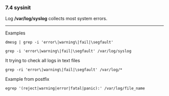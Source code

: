 
### 7.4 sysinit


Log **/var/log/syslog** collects most system errors.

----


Examples
```
dmesg | grep -i 'error\|warning\|fail|\segfault'
```

```
grep -i 'error\|warning\|fail|\segfault' /var/log/syslog
```

It trying to check all logs in text files
```
grep -ri 'error\|warning\|fail|\segfault' /var/log/*
```

Example from postfix
```
egrep '(reject|warning|error|fatal|panic):' /var/log/file_name
```